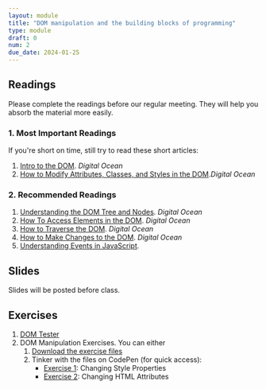 ```yaml
---
layout: module
title: "DOM manipulation and the building blocks of programming"
type: module
draft: 0
num: 2
due_date: 2024-01-25
---
```


## Readings
Please complete the readings before our regular meeting. They will help you absorb the material more easily.

### 1. Most Important Readings
If you're short on time, still try to read these short articles:
1. <a href="https://www.digitalocean.com/community/tutorials/introduction-to-the-dom" target="_blank">Intro to the DOM</a>. <em>Digital Ocean</em> 
1. <a href="https://www.digitalocean.com/community/tutorials/how-to-modify-attributes-classes-and-styles-in-the-dom" target="_blank">How to Modify Attributes, Classes, and Styles in the DOM</a>.<em>Digital Ocean</em>

### 2. Recommended Readings
1. <a href="https://www.digitalocean.com/community/tutorials/understanding-the-dom-tree-and-nodes" target="_blank">Understanding the DOM Tree and Nodes</a>. <em>Digital Ocean</em> 
1. <a href="https://www.digitalocean.com/community/tutorials/how-to-access-elements-in-the-dom" target="_blank">How To Access Elements in the DOM</a>. <em>Digital Ocean</em>
1. <a href="https://www.digitalocean.com/community/tutorials/how-to-traverse-the-dom" target="_blank">How to Traverse the DOM</a>. <em>Digital Ocean</em>
1. <a href="https://www.digitalocean.com/community/tutorials/how-to-make-changes-to-the-dom" target="_blank">How to Make Changes to the DOM</a>. <em>Digital Ocean</em>
1. <a href="https://www.digitalocean.com/community/tutorials/understanding-events-in-javascript" target="_blank">Understanding Events in JavaScript</a>.
<!-- 1. <a href="https://www.digitalocean.com/community/tutorials/understanding-template-literals-in-javascript" target="_blank">Understanding Template Literals in JavaScript</a>. <em>Digital Ocean</em> -->

## Slides
Slides will be posted before class.

<!-- 1. <a href="https://docs.google.com/presentation/d/1oPiS7JHKLj0x52H22dapBU5hJmx6no4SdZ3t_-MHtsk/edit?usp=sharing" target="_blank">Manipulating the DOM</a> -->

## Exercises
1. <a href=" ../course-files/activities/dom-tester/index.html">DOM Tester</a>
1. DOM Manipulation Exercises. You can either
    1. <a href="../course-files/exercises/week02.zip" target="_blank">Download the exercise files</a>
    1. Tinker with the files on CodePen (for quick access):
        * <a href="https://codepen.io/vanwars/pen/oNVeJeX" target="_blank">Exercise 1</a>: Changing Style Properties
        * <a href="https://codepen.io/vanwars/pen/BabdvvY?editors=1000" target="_blank">Exercise 2</a>: Changing HTML Attributes